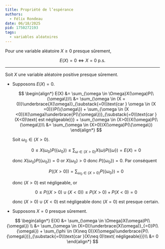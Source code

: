 ```yaml
---
title: Propriété de l’espérance
authors:
  - Félix Rondeau
date: 06/18/2025
pid: 1750272193
tags:
  - variables aléatoires
---
```


Pour une variable aléatoire $X \geq 0$ presque sûrement,

$$
    E(X) = 0 \iff X = 0 \text{ p.s.}
$$

---

Soit $X$ une variable aléatoire positive presque sûrement.

- Supposons $E(X) = 0$.

  $$
  \begin{align*}
      E(X) &= \sum_{\omega \in \Omega}X(\omega)P(\{\omega\})\\
  &= \sum_{\omega \in (X = 0)}\underbrace{X(\omega)}_{\substack{=0\\\text{car } \omega \in (X =0)}}P(\{\omega\}) + \sum_{\omega \in (X <0)}X(\omega)\underbrace{P(\{\omega\})}_{\substack{=0\\\text{car } (X<0)\text{ est négligeable}}} + \sum_{\omega \in (X>0)}X(\omega)P(\{\omega\})\\
  &= \sum_{\omega \in (X>0)}X(\omega)P(\{\omega\})
  \end{align*}
  $$

  Soit $\omega_{0} \in (X>0)$.

  $$
      0 \leq X(\omega_{0})P(\{\omega_{0}\}) \leq \sum_{\omega \in (X>0)}X(\omega)P(\{\omega\}) = E(X) = 0
  $$

  donc $X(\omega_{0})P(\{\omega_{0}\}) = 0$ or $X(\omega_{0}) > 0$ donc $P(\{\omega_{0}\}) = 0$. Par conséquent

  $$
      P((X>0)) = \sum_{\omega_{0} \in (X>0)}P(\{\omega_{0}\}) = 0
  $$

  donc $(X>0)$ est négligeable, or

  $$
      0 \leq P((X>0) \cup (X<0)) \leq  P(X>0) + P(X<0) = 0
  $$

  donc $(X>0) \cup (X<0)$ est négligeable donc $(X=0)$ est presque certain.

- Supposons $X=0$ presque sûrement.

$$
    \begin{align*}
        E(X) &= \sum_{\omega \in \Omega}X(\omega)P(\{\omega\}) \\
&= \sum_{\omega \in (X=0)}\underbrace{X(\omega)}_{=0}P(\{\omega\}) + \sum_{\phi \in (X\neq 0)}X(\omega)\underbrace{P(\{\omega\})}_{\substack{=0\\\text{car }(X\neq 0)\text{ négligeable}}}\\
&= 0
    \end{align*}
$$

